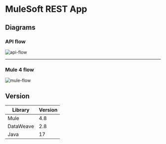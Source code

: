 # MuleSoft REST App

## Diagrams

### API flow
![api-flow](https://github.com/user-attachments/assets/3db41cd3-c61e-4f0c-91f8-cafcfe7b5d6d)
<hr>

### Mule 4 flow
![mule-flow](https://github.com/user-attachments/assets/d04e4732-f616-4a4f-b45d-f5b2757cfda9)

## Version
| Library      | Version |
| -----------  | ----------- |
| Mule         | 4.8 |
| DataWeave    | 2.8 |
| Java         | 17  |
